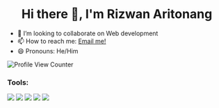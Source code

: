 <h1 align="center">Hi there 👋, I'm Rizwan Aritonang</h1>




- 👯 I’m looking to collaborate on Web development
- 📫 How to reach me: <a href="mailto:rizwanaritonang@gmail.com@gmail.com">Email me!</a>  </br>
- 😄 Pronouns: He/Him

![Profile View Counter](https://komarev.com/ghpvc/?username=tonang)

### Tools:
<p>
    <img src="https://img.shields.io/badge/Code-PHP-blue?&logo=php" />
    <img src="https://img.shields.io/badge/CMS-wordpress-blue?logo=WordPress" />
    <img src="https://img.shields.io/badge/Code-Javascript-blue?&logo=javascript" />
    <img src="https://img.shields.io/badge/Code-ReactJS-blue?&logo=ReactJS" />
    <img src="https://img.shields.io/badge/Text%20Editor-Visual%20Studio%20Code-blue?&logo=visual%20studio%20code&logoColor=blue" />
</p>


